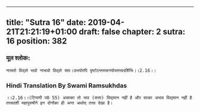 
---
title: "Sutra 16"
date: 2019-04-21T21:21:19+01:00
draft: false
chapter: 2
sutra: 16
position: 382
---
### मूल श्लोकः:
```
नासतो विद्यते भावो नाभावो विद्यते सतः।उभयोरपि दृष्टोऽन्तस्त्वनयोस्तत्त्वदर्शिभिः।।2.16।।

```

### Hindi Translation By Swami Ramsukhdas
```
।।2.16।।(टिप्पणी प0 55) असत्का तो भाव (सत्ता) विद्यमान नहीं है और सत्का अभाव विद्यमान नहीं है तत्त्वदर्शी महापुरुषोंने इन दोनोंका ही अन्त अर्थात् तत्त्व देखा है।

```

